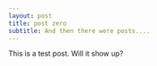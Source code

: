 ```yaml
---
layout: post
title: post zero
subtitle: And then there were posts....
---
```


This is a test post. Will it show up?
